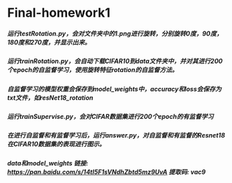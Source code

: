 # Final-homework1
##### 运行testRotation.py，会对文件夹中的1.png进行旋转，分别旋转0度，90度，180度和270度，并显示出来。
##### 运行trainRotation.py，会自动下载CIFAR10到data文件夹中，并对其进行200个epoch的自监督学习，使用旋转特征rotation的自监督方法。
##### 自监督学习的模型权重会保存到model_weights中，accuracy和loss会保存为txt文件，如resNet18_rotation
##### 运行trainSupervise.py，会对CIFAR数据集进行200个epoch的有监督学习
##### 在进行自监督和有监督学习后，运行answer.py，对自监督和有监督的Resnet18在CIFAR10数据集的表现进行图示。
##### data和model_weights 链接: https://pan.baidu.com/s/14tI5F1sVNdhZbtd5mz9UvA 提取码: vac9 
